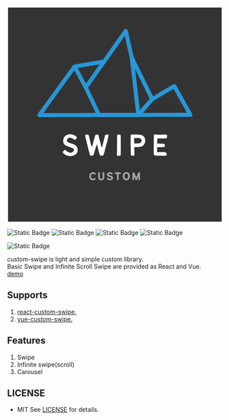 <p align="center"><img src="./swipe.png"title="custom_swipe_logo" alt="swipe_logo" />
</p>
<p algin="center">

![Static Badge](https://img.shields.io/badge/React-gray?logo=react) ![Static Badge](https://img.shields.io/badge/Vue-gray?logo=vue.js) ![Static Badge](https://img.shields.io/badge/TypeScript-gray?logo=typescript) ![Static Badge](https://img.shields.io/badge/JavaScript-gray?logo=javascript)

![Static Badge](https://img.shields.io/github/languages/code-size/yoonjonglyu/custom-swipe)

</p>

custom-swipe is light and simple custom library.  
Basic Swipe and Infinite Scroll Swipe are provided as React and Vue.  
[demo](https://yoonjonglyu.github.io/custom-swipe/)

## Supports

1. [react-custom-swipe.](https://github.com/yoonjonglyu/custom-swipe/tree/main/packages/react-custom-swipe)
2. [vue-custom-swipe.](https://github.com/yoonjonglyu/custom-swipe/tree/main/packages/vue-custom-swipe)

## Features

1. Swipe
2. Infinite swipe(scroll)
3. Carousel

## LICENSE

- MIT
  See [LICENSE](LICENSE) for details.
